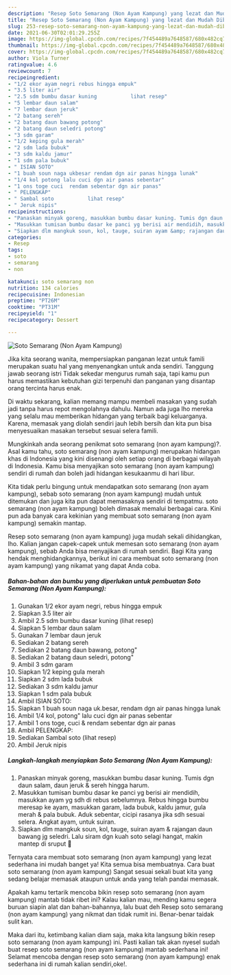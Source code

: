 ```yaml
---
description: "Resep Soto Semarang (Non Ayam Kampung) yang lezat dan Mudah Dibuat"
title: "Resep Soto Semarang (Non Ayam Kampung) yang lezat dan Mudah Dibuat"
slug: 253-resep-soto-semarang-non-ayam-kampung-yang-lezat-dan-mudah-dibuat
date: 2021-06-30T02:01:29.255Z
image: https://img-global.cpcdn.com/recipes/7f454489a7648587/680x482cq70/soto-semarang-non-ayam-kampung-foto-resep-utama.jpg
thumbnail: https://img-global.cpcdn.com/recipes/7f454489a7648587/680x482cq70/soto-semarang-non-ayam-kampung-foto-resep-utama.jpg
cover: https://img-global.cpcdn.com/recipes/7f454489a7648587/680x482cq70/soto-semarang-non-ayam-kampung-foto-resep-utama.jpg
author: Viola Turner
ratingvalue: 4.6
reviewcount: 7
recipeingredient:
- "1/2 ekor ayam negri rebus hingga empuk"
- "3.5 liter air"
- "2.5 sdm bumbu dasar kuning           lihat resep"
- "5 lembar daun salam"
- "7 lembar daun jeruk"
- "2 batang sereh"
- "2 batang daun bawang potong"
- "2 batang daun seledri potong"
- "3 sdm garam"
- "1/2 keping gula merah"
- "2 sdm lada bubuk"
- "3 sdm kaldu jamur"
- "1 sdm pala bubuk"
- " ISIAN SOTO"
- "1 buah soun naga ukbesar rendam dgn air panas hingga lunak"
- "1/4 kol potong lalu cuci dgn air panas sebentar"
- "1 ons toge cuci  rendam sebentar dgn air panas"
- " PELENGKAP"
- " Sambal soto           lihat resep"
- " Jeruk nipis"
recipeinstructions:
- "Panaskan minyak goreng, masukkan bumbu dasar kuning. Tumis dgn daun salam, daun jeruk &amp; sereh hingga harum."
- "Masukkan tumisan bumbu dasar ke panci yg berisi air mendidih, masukkan ayam yg sdh di rebus sebelumnya. Rebus hingga bumbu meresap ke ayam, masukkan garam, lada bubuk, kaldu jamur, gula merah &amp; pala bubuk. Aduk sebentar, cicipi rasanya jika sdh sesuai selera. Angkat ayam, untuk suiran."
- "Siapkan dlm mangkuk soun, kol, tauge, suiran ayam &amp; rajangan daun bawang jg seledri. Lalu siram dgn kuah soto selagi hangat, makin mantep di sruput 🤤"
categories:
- Resep
tags:
- soto
- semarang
- non

katakunci: soto semarang non 
nutrition: 134 calories
recipecuisine: Indonesian
preptime: "PT26M"
cooktime: "PT31M"
recipeyield: "1"
recipecategory: Dessert

---
```



![Soto Semarang (Non Ayam Kampung)](https://img-global.cpcdn.com/recipes/7f454489a7648587/680x482cq70/soto-semarang-non-ayam-kampung-foto-resep-utama.jpg)

Jika kita seorang wanita, mempersiapkan panganan lezat untuk famili merupakan suatu hal yang menyenangkan untuk anda sendiri. Tanggung jawab seorang istri Tidak sekedar mengurus rumah saja, tapi kamu pun harus memastikan kebutuhan gizi terpenuhi dan panganan yang disantap orang tercinta harus enak.

Di waktu  sekarang, kalian memang mampu membeli masakan yang sudah jadi tanpa harus repot mengolahnya dahulu. Namun ada juga lho mereka yang selalu mau memberikan hidangan yang terbaik bagi keluarganya. Karena, memasak yang diolah sendiri jauh lebih bersih dan kita pun bisa menyesuaikan masakan tersebut sesuai selera famili. 



Mungkinkah anda seorang penikmat soto semarang (non ayam kampung)?. Asal kamu tahu, soto semarang (non ayam kampung) merupakan hidangan khas di Indonesia yang kini disenangi oleh setiap orang di berbagai wilayah di Indonesia. Kamu bisa menyajikan soto semarang (non ayam kampung) sendiri di rumah dan boleh jadi hidangan kesukaanmu di hari libur.

Kita tidak perlu bingung untuk mendapatkan soto semarang (non ayam kampung), sebab soto semarang (non ayam kampung) mudah untuk ditemukan dan juga kita pun dapat memasaknya sendiri di tempatmu. soto semarang (non ayam kampung) boleh dimasak memalui berbagai cara. Kini pun ada banyak cara kekinian yang membuat soto semarang (non ayam kampung) semakin mantap.

Resep soto semarang (non ayam kampung) juga mudah sekali dihidangkan, lho. Kalian jangan capek-capek untuk memesan soto semarang (non ayam kampung), sebab Anda bisa menyajikan di rumah sendiri. Bagi Kita yang hendak menghidangkannya, berikut ini cara membuat soto semarang (non ayam kampung) yang nikamat yang dapat Anda coba.

<!--inarticleads1-->

##### Bahan-bahan dan bumbu yang diperlukan untuk pembuatan Soto Semarang (Non Ayam Kampung):

1. Gunakan 1/2 ekor ayam negri, rebus hingga empuk
1. Siapkan 3.5 liter air
1. Ambil 2.5 sdm bumbu dasar kuning           (lihat resep)
1. Siapkan 5 lembar daun salam
1. Gunakan 7 lembar daun jeruk
1. Sediakan 2 batang sereh
1. Sediakan 2 batang daun bawang, potong&#34;
1. Sediakan 2 batang daun seledri, potong&#34;
1. Ambil 3 sdm garam
1. Siapkan 1/2 keping gula merah
1. Siapkan 2 sdm lada bubuk
1. Sediakan 3 sdm kaldu jamur
1. Siapkan 1 sdm pala bubuk
1. Ambil  ISIAN SOTO:
1. Siapkan 1 buah soun naga uk.besar, rendam dgn air panas hingga lunak
1. Ambil 1/4 kol, potong&#34; lalu cuci dgn air panas sebentar
1. Ambil 1 ons toge, cuci &amp; rendam sebentar dgn air panas
1. Ambil  PELENGKAP:
1. Sediakan  Sambal soto           (lihat resep)
1. Ambil  Jeruk nipis




<!--inarticleads2-->

##### Langkah-langkah menyiapkan Soto Semarang (Non Ayam Kampung):

1. Panaskan minyak goreng, masukkan bumbu dasar kuning. Tumis dgn daun salam, daun jeruk &amp; sereh hingga harum.
1. Masukkan tumisan bumbu dasar ke panci yg berisi air mendidih, masukkan ayam yg sdh di rebus sebelumnya. Rebus hingga bumbu meresap ke ayam, masukkan garam, lada bubuk, kaldu jamur, gula merah &amp; pala bubuk. Aduk sebentar, cicipi rasanya jika sdh sesuai selera. Angkat ayam, untuk suiran.
1. Siapkan dlm mangkuk soun, kol, tauge, suiran ayam &amp; rajangan daun bawang jg seledri. Lalu siram dgn kuah soto selagi hangat, makin mantep di sruput 🤤




Ternyata cara membuat soto semarang (non ayam kampung) yang lezat sederhana ini mudah banget ya! Kita semua bisa membuatnya. Cara buat soto semarang (non ayam kampung) Sangat sesuai sekali buat kita yang sedang belajar memasak ataupun untuk anda yang telah pandai memasak.

Apakah kamu tertarik mencoba bikin resep soto semarang (non ayam kampung) mantab tidak ribet ini? Kalau kalian mau, mending kamu segera buruan siapin alat dan bahan-bahannya, lalu buat deh Resep soto semarang (non ayam kampung) yang nikmat dan tidak rumit ini. Benar-benar taidak sulit kan. 

Maka dari itu, ketimbang kalian diam saja, maka kita langsung bikin resep soto semarang (non ayam kampung) ini. Pasti kalian tak akan nyesel sudah buat resep soto semarang (non ayam kampung) mantab sederhana ini! Selamat mencoba dengan resep soto semarang (non ayam kampung) enak sederhana ini di rumah kalian sendiri,oke!.


